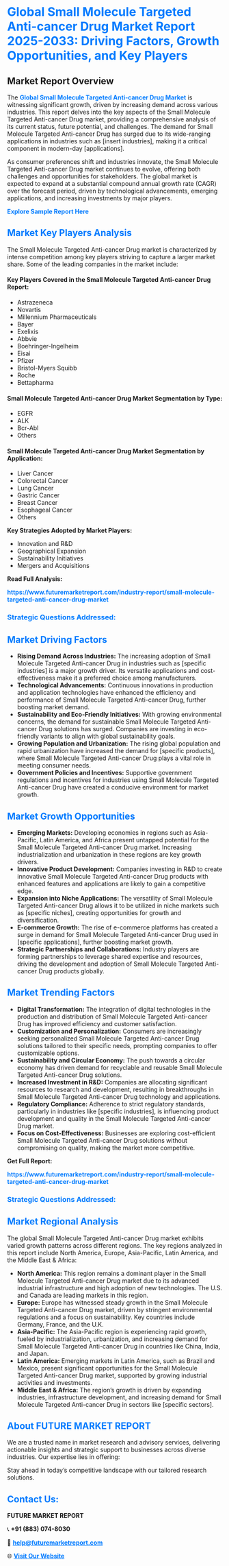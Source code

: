 <h1 style="color: #007BFF;">Global Small Molecule Targeted Anti-cancer Drug Market Report 2025-2033: Driving Factors, Growth Opportunities, and Key Players</h1>

<section id="overview">
<h2>Market Report Overview</h2>
<p>The <a href="https://www.futuremarketreport.com/industry-report/small-molecule-targeted-anti-cancer-drug-market" style="color: #007BFF; text-decoration: none;"><strong>Global Small Molecule Targeted Anti-cancer Drug Market</strong></a> is witnessing significant growth, driven by increasing demand across various industries. This report delves into the key aspects of the Small Molecule Targeted Anti-cancer Drug market, providing a comprehensive analysis of its current status, future potential, and challenges. The demand for Small Molecule Targeted Anti-cancer Drug has surged due to its wide-ranging applications in industries such as [insert industries], making it a critical component in modern-day [applications].</p>
<p>As consumer preferences shift and industries innovate, the Small Molecule Targeted Anti-cancer Drug market continues to evolve, offering both challenges and opportunities for stakeholders. The global market is expected to expand at a substantial compound annual growth rate (CAGR) over the forecast period, driven by technological advancements, emerging applications, and increasing investments by major players.</p>
</section>

<section id="overview">
<p><a href="https://www.futuremarketreport.com/request-sample/reportId=51970" style="color: #007BFF; text-decoration: none;"><strong>Explore Sample Report Here</strong></a></p>
</section>

<section id="key-players">
<h2 style="color: #007BFF;">Market Key Players Analysis</h2>
<p>The Small Molecule Targeted Anti-cancer Drug market is characterized by intense competition among key players striving to capture a larger market share. Some of the leading companies in the market include:</p>
<h4>Key Players Covered in the Small Molecule Targeted Anti-cancer Drug Report:</h4>
<ul><li>Astrazeneca</li><li>Novartis</li><li>Millennium Pharmaceuticals</li><li>Bayer</li><li>Exelixis</li><li>Abbvie</li><li>Boehringer-Ingelheim</li><li>Eisai</li><li>Pfizer</li><li>Bristol-Myers Squibb</li><li>Roche</li><li>Bettapharma</li></ul>
<h4>Small Molecule Targeted Anti-cancer Drug Market Segmentation by Type:</h4>
<ul><li>EGFR</li><li>ALK</li><li>Bcr-Abl</li><li>Others</li></ul>

<h4>Small Molecule Targeted Anti-cancer Drug Market Segmentation by Application:</h4>
<ul><li>Liver Cancer</li><li>Colorectal Cancer</li><li>Lung Cancer</li><li>Gastric Cancer</li><li>Breast Cancer</li><li>Esophageal Cancer</li><li>Others</li></ul>
<p><strong>Key Strategies Adopted by Market Players:</strong></p>
<ul>
<li>Innovation and R&D</li>
<li>Geographical Expansion</li>
<li>Sustainability Initiatives</li>
<li>Mergers and Acquisitions</li>
</ul>
</section>

<section>
<p><strong>Read Full Analysis: </strong></p><a href="https://www.futuremarketreport.com/industry-report/small-molecule-targeted-anti-cancer-drug-market" style="color: #007BFF; text-decoration: none;"><strong>https://www.futuremarketreport.com/industry-report/small-molecule-targeted-anti-cancer-drug-market</strong></a>
<h3 style="color: #007BFF;">Strategic Questions Addressed:</h3>
</section>

<section id="driving-factors">
<h2 style="color: #007BFF;">Market Driving Factors</h2>
<ul>
<li><strong>Rising Demand Across Industries:</strong> The increasing adoption of Small Molecule Targeted Anti-cancer Drug in industries such as [specific industries] is a major growth driver. Its versatile applications and cost-effectiveness make it a preferred choice among manufacturers.</li>
<li><strong>Technological Advancements:</strong> Continuous innovations in production and application technologies have enhanced the efficiency and performance of Small Molecule Targeted Anti-cancer Drug, further boosting market demand.</li>
<li><strong>Sustainability and Eco-Friendly Initiatives:</strong> With growing environmental concerns, the demand for sustainable Small Molecule Targeted Anti-cancer Drug solutions has surged. Companies are investing in eco-friendly variants to align with global sustainability goals.</li>
<li><strong>Growing Population and Urbanization:</strong> The rising global population and rapid urbanization have increased the demand for [specific products], where Small Molecule Targeted Anti-cancer Drug plays a vital role in meeting consumer needs.</li>
<li><strong>Government Policies and Incentives:</strong> Supportive government regulations and incentives for industries using Small Molecule Targeted Anti-cancer Drug have created a conducive environment for market growth.</li>
</ul>
</section>

<section id="growth-opportunities">
<h2 style="color: #007BFF;">Market Growth Opportunities</h2>
<ul>
<li><strong>Emerging Markets:</strong> Developing economies in regions such as Asia-Pacific, Latin America, and Africa present untapped potential for the Small Molecule Targeted Anti-cancer Drug market. Increasing industrialization and urbanization in these regions are key growth drivers.</li>
<li><strong>Innovative Product Development:</strong> Companies investing in R&D to create innovative Small Molecule Targeted Anti-cancer Drug products with enhanced features and applications are likely to gain a competitive edge.</li>
<li><strong>Expansion into Niche Applications:</strong> The versatility of Small Molecule Targeted Anti-cancer Drug allows it to be utilized in niche markets such as [specific niches], creating opportunities for growth and diversification.</li>
<li><strong>E-commerce Growth:</strong> The rise of e-commerce platforms has created a surge in demand for Small Molecule Targeted Anti-cancer Drug used in [specific applications], further boosting market growth.</li>
<li><strong>Strategic Partnerships and Collaborations:</strong> Industry players are forming partnerships to leverage shared expertise and resources, driving the development and adoption of Small Molecule Targeted Anti-cancer Drug products globally.</li>
</ul>
</section>

<section id="trending-factors">
<h2 style="color: #007BFF;">Market Trending Factors</h2>
<ul>
<li><strong>Digital Transformation:</strong> The integration of digital technologies in the production and distribution of Small Molecule Targeted Anti-cancer Drug has improved efficiency and customer satisfaction.</li>
<li><strong>Customization and Personalization:</strong> Consumers are increasingly seeking personalized Small Molecule Targeted Anti-cancer Drug solutions tailored to their specific needs, prompting companies to offer customizable options.</li>
<li><strong>Sustainability and Circular Economy:</strong> The push towards a circular economy has driven demand for recyclable and reusable Small Molecule Targeted Anti-cancer Drug solutions.</li>
<li><strong>Increased Investment in R&D:</strong> Companies are allocating significant resources to research and development, resulting in breakthroughs in Small Molecule Targeted Anti-cancer Drug technology and applications.</li>
<li><strong>Regulatory Compliance:</strong> Adherence to strict regulatory standards, particularly in industries like [specific industries], is influencing product development and quality in the Small Molecule Targeted Anti-cancer Drug market.</li>
<li><strong>Focus on Cost-Effectiveness:</strong> Businesses are exploring cost-efficient Small Molecule Targeted Anti-cancer Drug solutions without compromising on quality, making the market more competitive.</li>
</ul>
</section>

<section>
<p><strong>Get Full Report: </strong></p><a href="https://www.futuremarketreport.com/industry-report/small-molecule-targeted-anti-cancer-drug-market" style="color: #007BFF; text-decoration: none;"><strong>https://www.futuremarketreport.com/industry-report/small-molecule-targeted-anti-cancer-drug-market</strong></a>
<h3 style="color: #007BFF;">Strategic Questions Addressed:</h3>
</section>


<section id="regional-analysis">
<h2 style="color: #007BFF;">Market Regional Analysis</h2>
<p>The global Small Molecule Targeted Anti-cancer Drug market exhibits varied growth patterns across different regions. The key regions analyzed in this report include North America, Europe, Asia-Pacific, Latin America, and the Middle East & Africa:</p>
<ul>
<li><strong>North America:</strong> This region remains a dominant player in the Small Molecule Targeted Anti-cancer Drug market due to its advanced industrial infrastructure and high adoption of new technologies. The U.S. and Canada are leading markets in this region.</li>
<li><strong>Europe:</strong> Europe has witnessed steady growth in the Small Molecule Targeted Anti-cancer Drug market, driven by stringent environmental regulations and a focus on sustainability. Key countries include Germany, France, and the U.K.</li>
<li><strong>Asia-Pacific:</strong> The Asia-Pacific region is experiencing rapid growth, fueled by industrialization, urbanization, and increasing demand for Small Molecule Targeted Anti-cancer Drug in countries like China, India, and Japan.</li>
<li><strong>Latin America:</strong> Emerging markets in Latin America, such as Brazil and Mexico, present significant opportunities for the Small Molecule Targeted Anti-cancer Drug market, supported by growing industrial activities and investments.</li>
<li><strong>Middle East & Africa:</strong> The region’s growth is driven by expanding industries, infrastructure development, and increasing demand for Small Molecule Targeted Anti-cancer Drug in sectors like [specific sectors].</li>
</ul>
</section>

<footer>
<h2 style="color: #007BFF;">About FUTURE MARKET REPORT</h2>
<p>We are a trusted name in market research and advisory services, delivering actionable insights and strategic support to businesses across diverse industries. Our expertise lies in offering:</p>

<p>Stay ahead in today’s competitive landscape with our tailored research solutions.</p>

<h2 style="color: #007BFF;">Contact Us:</h2>
<p><strong>FUTURE MARKET REPORT</strong></p>
<p>📞 <strong>+91 (883) 074-8030</strong></p>
<p>📧 <strong><a href="mailto:help@futuremarketreport.com" style="color: #007BFF;">help@futuremarketreport.com</a></strong></p>
<p>🌐 <strong><a href="https://www.futuremarketreport.com/" style="color: #007BFF;">Visit Our Website</a></strong></p>
</footer>